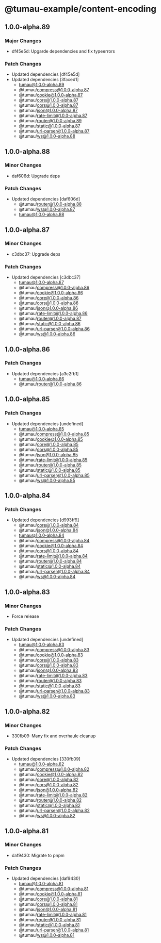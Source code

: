 # @tumau-example/content-encoding

## 1.0.0-alpha.89

### Major Changes

- df45e5d: Upgarde dependencies and fix typeerrors

### Patch Changes

- Updated dependencies [df45e5d]
- Updated dependencies [3faced1]
  - tumau@1.0.0-alpha.89
  - @tumau/compress@1.0.0-alpha.87
  - @tumau/cookie@1.0.0-alpha.87
  - @tumau/core@1.0.0-alpha.87
  - @tumau/cors@1.0.0-alpha.87
  - @tumau/json@1.0.0-alpha.87
  - @tumau/rate-limit@1.0.0-alpha.87
  - @tumau/router@1.0.0-alpha.89
  - @tumau/static@1.0.0-alpha.87
  - @tumau/url-parser@1.0.0-alpha.87
  - @tumau/ws@1.0.0-alpha.88

## 1.0.0-alpha.88

### Minor Changes

- daf606d: Upgrade deps

### Patch Changes

- Updated dependencies [daf606d]
  - @tumau/router@1.0.0-alpha.88
  - @tumau/ws@1.0.0-alpha.87
  - tumau@1.0.0-alpha.88

## 1.0.0-alpha.87

### Minor Changes

- c3dbc37: Upgrade deps

### Patch Changes

- Updated dependencies [c3dbc37]
  - tumau@1.0.0-alpha.87
  - @tumau/compress@1.0.0-alpha.86
  - @tumau/cookie@1.0.0-alpha.86
  - @tumau/core@1.0.0-alpha.86
  - @tumau/cors@1.0.0-alpha.86
  - @tumau/json@1.0.0-alpha.86
  - @tumau/rate-limit@1.0.0-alpha.86
  - @tumau/router@1.0.0-alpha.87
  - @tumau/static@1.0.0-alpha.86
  - @tumau/url-parser@1.0.0-alpha.86
  - @tumau/ws@1.0.0-alpha.86

## 1.0.0-alpha.86

### Patch Changes

- Updated dependencies [a3c2fb1]
  - tumau@1.0.0-alpha.86
  - @tumau/router@1.0.0-alpha.86

## 1.0.0-alpha.85

### Patch Changes

- Updated dependencies [undefined]
  - tumau@1.0.0-alpha.85
  - @tumau/compress@1.0.0-alpha.85
  - @tumau/cookie@1.0.0-alpha.85
  - @tumau/core@1.0.0-alpha.85
  - @tumau/cors@1.0.0-alpha.85
  - @tumau/json@1.0.0-alpha.85
  - @tumau/rate-limit@1.0.0-alpha.85
  - @tumau/router@1.0.0-alpha.85
  - @tumau/static@1.0.0-alpha.85
  - @tumau/url-parser@1.0.0-alpha.85
  - @tumau/ws@1.0.0-alpha.85

## 1.0.0-alpha.84

### Patch Changes

- Updated dependencies [d993ff9]
  - @tumau/core@1.0.0-alpha.84
  - @tumau/json@1.0.0-alpha.84
  - tumau@1.0.0-alpha.84
  - @tumau/compress@1.0.0-alpha.84
  - @tumau/cookie@1.0.0-alpha.84
  - @tumau/cors@1.0.0-alpha.84
  - @tumau/rate-limit@1.0.0-alpha.84
  - @tumau/router@1.0.0-alpha.84
  - @tumau/static@1.0.0-alpha.84
  - @tumau/url-parser@1.0.0-alpha.84
  - @tumau/ws@1.0.0-alpha.84

## 1.0.0-alpha.83

### Minor Changes

- Force release

### Patch Changes

- Updated dependencies [undefined]
  - tumau@1.0.0-alpha.83
  - @tumau/compress@1.0.0-alpha.83
  - @tumau/cookie@1.0.0-alpha.83
  - @tumau/core@1.0.0-alpha.83
  - @tumau/cors@1.0.0-alpha.83
  - @tumau/json@1.0.0-alpha.83
  - @tumau/rate-limit@1.0.0-alpha.83
  - @tumau/router@1.0.0-alpha.83
  - @tumau/static@1.0.0-alpha.83
  - @tumau/url-parser@1.0.0-alpha.83
  - @tumau/ws@1.0.0-alpha.83

## 1.0.0-alpha.82

### Minor Changes

- 330fb09: Many fix and overhaule cleanup

### Patch Changes

- Updated dependencies [330fb09]
  - tumau@1.0.0-alpha.82
  - @tumau/compress@1.0.0-alpha.82
  - @tumau/cookie@1.0.0-alpha.82
  - @tumau/core@1.0.0-alpha.82
  - @tumau/cors@1.0.0-alpha.82
  - @tumau/json@1.0.0-alpha.82
  - @tumau/rate-limit@1.0.0-alpha.82
  - @tumau/router@1.0.0-alpha.82
  - @tumau/static@1.0.0-alpha.82
  - @tumau/url-parser@1.0.0-alpha.82
  - @tumau/ws@1.0.0-alpha.82

## 1.0.0-alpha.81

### Minor Changes

- daf9430: Migrate to pnpm

### Patch Changes

- Updated dependencies [daf9430]
  - tumau@1.0.0-alpha.81
  - @tumau/compress@1.0.0-alpha.81
  - @tumau/cookie@1.0.0-alpha.81
  - @tumau/core@1.0.0-alpha.81
  - @tumau/cors@1.0.0-alpha.81
  - @tumau/json@1.0.0-alpha.81
  - @tumau/rate-limit@1.0.0-alpha.81
  - @tumau/router@1.0.0-alpha.81
  - @tumau/static@1.0.0-alpha.81
  - @tumau/url-parser@1.0.0-alpha.81
  - @tumau/ws@1.0.0-alpha.81
